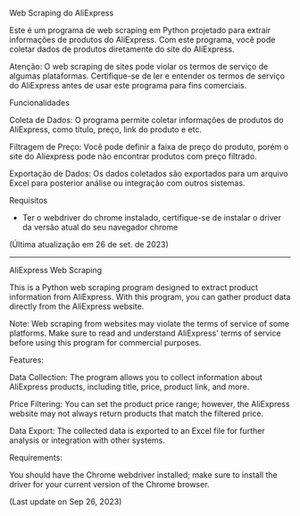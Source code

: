Web Scraping do AliExpress

Este é um programa de web scraping em Python projetado para extrair informações de produtos do AliExpress. Com este programa, você pode coletar dados de produtos diretamente do site do AliExpress.

Atenção: O web scraping de sites pode violar os termos de serviço de algumas plataformas. Certifique-se de ler e entender os termos de serviço do AliExpress antes de usar este programa para fins comerciais.

Funcionalidades

Coleta de Dados: O programa permite coletar informações de produtos do AliExpress, como título, preço, link do produto e etc.

Filtragem de Preço: Você pode definir a faixa de preço do produto, porém o site do Aliexpress pode não encontrar produtos com preço filtrado.

Exportação de Dados: Os dados coletados são exportados para um arquivo Excel para posterior análise ou integração com outros sistemas.

Requisitos

- Ter o webdriver do chrome instalado, certifique-se de instalar o driver da versão atual do seu navegador chrome

(Última atualização em 26 de set. de 2023)

-------------------------------------------------------------------------------------------------------------------------------------------------------------------------------------------

AliExpress Web Scraping

This is a Python web scraping program designed to extract product information from AliExpress. With this program, you can gather product data directly from the AliExpress website.

Note: Web scraping from websites may violate the terms of service of some platforms. Make sure to read and understand AliExpress' terms of service before using this program for commercial purposes.

Features:

Data Collection: The program allows you to collect information about AliExpress products, including title, price, product link, and more.

Price Filtering: You can set the product price range; however, the AliExpress website may not always return products that match the filtered price.

Data Export: The collected data is exported to an Excel file for further analysis or integration with other systems.

Requirements:

You should have the Chrome webdriver installed; make sure to install the driver for your current version of the Chrome browser.

(Last update on Sep 26, 2023)
